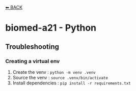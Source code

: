 [⬅ BACK](../README.md)

# biomed-a21 - Python

## Troubleshooting

### Creating a virtual env

1. Create the venv : `python -m venv .venv`
2. Source the venv : `source .venv/bin/activate`
3. Install dependencies : `pip install -r requirements.txt`
